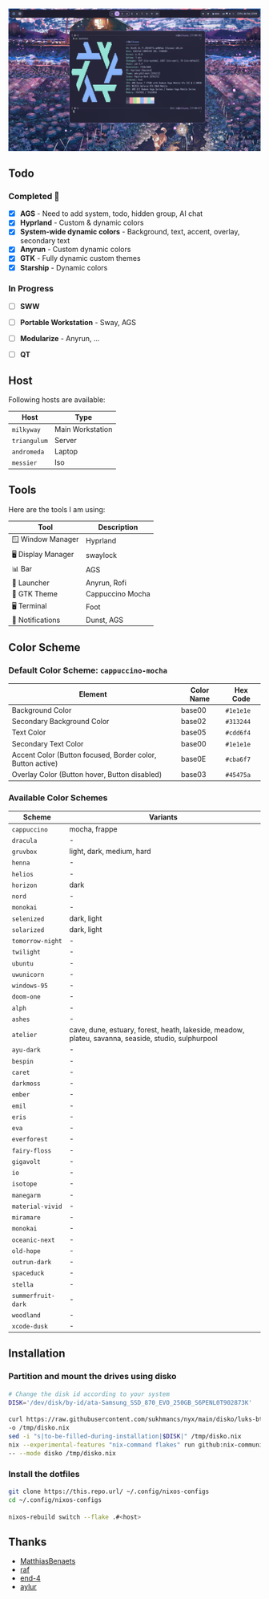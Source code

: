<p id="preview" align="center">
  <br/>
  <img src=".github/assets/desktop_preview.png" alt="Desktop Preview" />
  <br/>
  <!-- Screenshot last updated <b>2024-03-19</b> -->
</p>

## Todo

### Completed 🎉
- [x] **AGS** - Need to add system, todo, hidden group, AI chat
- [x] **Hyprland** - Custom & dynamic colors
- [x] **System-wide dynamic colors** - Background, text, accent, overlay, secondary text
- [x] **Anyrun** - Custom dynamic colors
- [x] **GTK** - Fully dynamic custom themes
- [x] **Starship** - Dynamic colors

### In Progress
- [ ] **SWW**
- [ ] **Portable Workstation** - Sway, AGS
- [ ] **Modularize** - Anyrun, ...
- [ ] **QT**


## Host
Following hosts are available:

| Host       | Type      |
| ------------ | ---------------- |
| `milkyway`   | Main Workstation |
| `triangulum` | Server           |
| `andromeda`  | Laptop           |
| `messier`    | Iso              |

## Tools
Here are the tools I am using:

| Tool              | Description      |
| ----------------- | ---------------- |
| 🪟 Window Manager  | Hyprland         |
| 🖥️ Display Manager | swaylock         |
| 📊 Bar             | AGS              |
| 🚀 Launcher        | Anyrun, Rofi     |
| 🎨 GTK Theme       | Cappuccino Mocha |
| 🖥️ Terminal        | Foot             |
| 🔔 Notifications   | Dunst, AGS            |


## Color Scheme
### Default Color Scheme: `cappuccino-mocha`

| Element                                                    | Color Name | Hex Code  |
| ---------------------------------------------------------- | ---------- | --------- |
| Background Color                                           | base00     | `#1e1e1e` |
| Secondary Background Color                                 | base02     | `#313244` |
| Text Color                                                 | base05     | `#cdd6f4` |
| Secondary Text Color                                       | base00     | `#1e1e1e` |
| Accent Color (Button focused, Border color, Button active) | base0E     | `#cba6f7` |
| Overlay Color (Button hover, Button disabled)              | base03     | `#45475a` |

### Available Color Schemes

| Scheme             | Variants                                                                                            |
| ------------------ | --------------------------------------------------------------------------------------------------- |
| `cappuccino` | mocha, frappe  |
| `dracula`          | -                                                                                                   |
| `gruvbox`          | light, dark, medium, hard                                                                           |
| `henna`            | -                                                                                                   |
| `helios`           | -                                                                                                   |
| `horizon`          | dark                                                                                                |
| `nord`             | -                                                                                                   |
| `monokai`          | -                                                                                                   |
| `selenized`        | dark, light                                                                                         |
| `solarized`        | dark, light                                                                                         |
| `tomorrow-night`   | -                                                                                                   |
| `twilight`         | -                                                                                                   |
| `ubuntu`           | -                                                                                                   |
| `uwunicorn`        | -                                                                                                   |
| `windows-95`       | -                                                                                                   |
| `doom-one`         | -                                                                                                   |
| `alph`             | -                                                                                                   |
| `ashes`            | -                                                                                                   |
| `atelier`          | cave, dune, estuary, forest, heath, lakeside, meadow, plateu, savanna, seaside, studio, sulphurpool |
| `ayu-dark`         | -                                                                                                   |
| `bespin`           | -                                                                                                   |
| `caret`            | -                                                                                                   |
| `darkmoss`         | -                                                                                                   |
| `ember`            | -                                                                                                   |
| `emil`             | -                                                                                                   |
| `eris`             | -                                                                                                   |
| `eva`              | -                                                                                                   |
| `everforest`       | -                                                                                                   |
| `fairy-floss`      | -                                                                                                   |
| `gigavolt`         | -                                                                                                   |
| `io`               | -                                                                                                   |
| `isotope`          | -                                                                                                   |
| `manegarm`         | -                                                                                                   |
| `material-vivid`   | -                                                                                                   |
| `miramare`         | -                                                                                                   |
| `monokai`          | -                                                                                                   |
| `oceanic-next`     | -                                                                                                   |
| `old-hope`         | -                                                                                                   |
| `outrun-dark`      | -                                                                                                   |
| `spaceduck`        | -                                                                                                   |
| `stella`           | -                                                                                                   |
| `summerfruit-dark` | -                                                                                                   |
| `woodland`         | -                                                                                                   |
| `xcode-dusk`       | -                                                                                                   |


## Installation
### Partition and mount the drives using disko
```bash
# Change the disk id according to your system
DISK='/dev/disk/by-id/ata-Samsung_SSD_870_EVO_250GB_S6PENL0T902873K'

curl https://raw.githubusercontent.com/sukhmancs/nyx/main/disko/luks-btrfs-subvolumes/default.nix \
-o /tmp/disko.nix
sed -i "s|to-be-filled-during-installation|$DISK|" /tmp/disko.nix
nix --experimental-features "nix-command flakes" run github:nix-community/disko\
-- --mode disko /tmp/disko.nix
```
### Install the dotfiles
```bash
git clone https://this.repo.url/ ~/.config/nixos-configs
cd ~/.config/nixos-configs

nixos-rebuild switch --flake .#<host>
```
## Thanks

- [MatthiasBenaets](https://github.com/MatthiasBenaets/nix-config/)
- [raf](https://github.com/notashelf/nyx)
- [end-4](https://github.com/end-4/dots-hyprland)
- [aylur](https://github.com/Aylur/dotfiles/)
